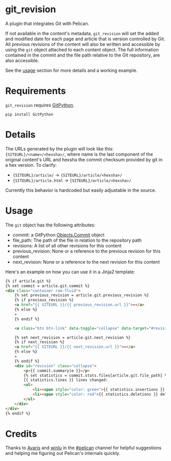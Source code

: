 # git_revision
A plugin that integrates Git with Pelican.

If not available in the content's metadata, `git_revision` will set the added and modified date for each page and
article that is version controlled by Git. All previous revisions of the content will also be written and accessible by
using the `git` object attached to each content object. The full information contained in the commit and the file path
relative to the Git repository, are also accessible.

See the [usage](#Usage) section for more details and a working example.


# Requirements
`git_revision` requires [GitPython](https://github.com/gitpython-developers/GitPython).

    pip install GitPython


# Details
The URLs generated by the plugin will look like this: `{SITEURL}/<name>/<hexsha>/`, where name is the last component of
the original content's URL and hexsha the commit checksum provided by git in a hex version. To clarify:

* `{SITEURL}/article/` -> `{SITEURL}/article/<hexsha>/`
* `{SITEURL}/article.html` -> `{SITEURL}/article/<hexsha>/`

Currently this behavior is hardcoded but easily adjustable in the source.


# Usage
The `git` object has the following attributes:

* commit: a GitPython [Objects.Commit][0] object
* file_path: The path of the file in relation to the repository path
* revisions: A list of all other revisions for this content
* previous_revision: None or a reference to the previous revision for this content
* next_revision: None or a reference to the next revision for this content


Here's an example on how you can use it in a Jinja2 template:


```html
{% if article.git %}
{% set commit = article.git.commit %}
<div class="container row-fluid">
    {% set previous_revision = article.git.previous_revision %}
    {% if previous_revision %}
    <a href="{{ SITEURL }}/{{ previous_revision.url }}">«</a>
    {% else %}
    «
    {% endif %}

    <a class="btn btn-link" data-toggle="collapse" data-target="#revision">{{ commit.hexsha|truncate(7, end='') }}</a>

    {% set next_revision = article.git.next_revision %}
    {% if next_revision %}
    <a href="{{ SITEURL }}/{{ next_revision.url }}">»</a>
    {% else %}
    »
    {% endif %}
    <div id="revision" class="collapse">
        <p>{{ commit.summary|e }}</p>
        {% set statistics = commit.stats.files[article.git.file_path] %}
        {{ statistics.lines }} lines changed:
        <ul>
            <li><span style="color: green">{{ statistics.insertions }} insertions(+)</span></li>
            <li><span style="color: red">{{ statistics.deletions }} deletions(-)</span></li>
        </ul>
    </div>
</div>
{% endif %}
```


# Credits
Thanks to [Avaris][1] and [winlu][2] in the [#pelican][3] channel for helpful suggestions and helping me figuring out
Pelican's internals quickly.


[0]: http://gitpython.readthedocs.org/en/stable/reference.html#module-git.objects.commit
[1]: https://github.com/avaris
[2]: https://github.com/ingwinlu
[3]: irc://irc.freenode.net/#pelican
